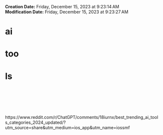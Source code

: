 <div><b>Creation Date:</b> Friday, December 15, 2023 at 9:23:14 AM<br></div>
<div><b>Modification Date:</b> Friday, December 15, 2023 at 9:23:27 AM<br></div>
<div><h1>ai</h1><h1> </h1><h1>too</h1><h1>ls</h1><h1> </h1><h1><br></h1></div>
<div><br></div>
<div>https://www.reddit.com/r/ChatGPT/comments/18iurnx/best_trending_ai_tools_categories_2024_updated/?utm_source=share&amputm_medium=ios_app&amputm_name=iossmf</div>

